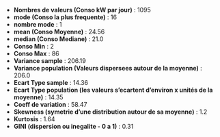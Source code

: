 - **Nombres de valeurs (Conso kW par jour)** : 1095
- **mode (Conso la plus frequente)** : 16
- **nombre mode** : 1
- **mean (Conso Moyenne)** : 24.56
- **median (Conso Mediane)** : 21.0
- **Conso Min** : 2
- **Conso Max** : 86
- **Variance sample** : 206.19
- **Variance population (Valeurs dispersees autour de la moyenne)** : 206.0
- **Ecart Type sample** : 14.36
- **Ecart Type population (les valeurs s’ecartent d’environ x unités de la moyenne)** : 14.35
- **Coeff de variation** : 58.47
- **Skewness (symetrie d’une distribution autour de sa moyenne)** : 1.2
- **Kurtosis** : 1.64
- **GINI (dispersion ou inegalite - 0 a 1)** : 0.31
